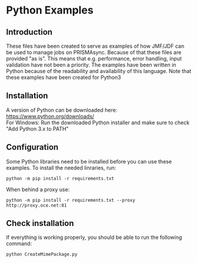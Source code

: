 # Python Examples
## Introduction
These files have been created to serve as examples of how JMF/JDF can be used to manage jobs on PRISMAsync. Because of that these files are provided "as is". This means that e.g. performance, error handling, input validation have not been a priority.  The examples have been written in Python because of the readability and availability of this language. Note that these examples have been created for Python3

## Installation
A version of Python can be downloaded here: https://www.python.org/downloads/   
For Windows: Run the downloaded Python installer and make sure to check "Add Python 3.x to PATH" 

## Configuration
Some Python libraries need to be installed before you can use these examples. To install the needed linraries, run:

```python -m pip install -r requirements.txt```

When behind a proxy use:

```python -m pip install -r requirements.txt --proxy http://proxy.oce.net:81```

## Check installation
If everything is working properly, you should be able to run the following command:

```python CreateMimePackage.py```